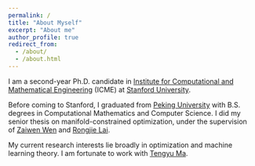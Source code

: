 ```yaml
---
permalink: /
title: "About Myself"
excerpt: "About me"
author_profile: true
redirect_from: 
  - /about/
  - /about.html
---
```


I am a second-year Ph.D. candidate in [Institute for Computational and Mathematical Engineering](https://icme.stanford.edu) (ICME) at [Stanford University](https://stanford.edu).

Before coming to Stanford, I graduated from [Peking University](http://english.pku.edu.cn) with B.S. degrees in Computational Mathematics and Computer Science. I did my senior thesis on manifold-constrained optimization, under the supervision of [Zaiwen Wen](http://bicmr.pku.edu.cn/~wenzw/index.html ) and [Rongjie Lai](http://homepages.rpi.edu/~lair/). 

My current research interests lie broadly in optimization and machine learning theory. I am fortunate to work with [Tengyu Ma](https://ai.stanford.edu/~tengyuma/).



## <!--For more info-->

<!--More info about configuring academicpages can be found in [the guide](https://academicpages.github.io/markdown/). The [guides for the Minimal Mistakes theme](https://mmistakes.github.io/minimal-mistakes/docs/configuration/) (which this theme was forked from) might also be helpful.-->

